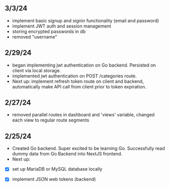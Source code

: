 ## 3/3/24

- implement basic signup and signin functionality (email and password)
- implement JWT auth and session management
- storing encrypted passwords in db
- removed "username"

## 2/29/24

- began implementing jwt authentication on Go backend. Persisted on client via local storage.
- implemented jwt authentication on POST /categories route.
- Next up: implement refresh token route on client and backend, automatically make API call from client prior to token expiration.

## 2/27/24

- removed parallel routes in dashboard and 'views' variable, changed each view to regular route segments


## 2/25/24

- Created Go backend.  Super excited to be learning Go. Successfully read dummy data from Go Backend into NextJS frontend.
- Next up: 
- [x] set up MariaDB or MySQL database locally 
- [x] implement JSON web tokens (backend)

